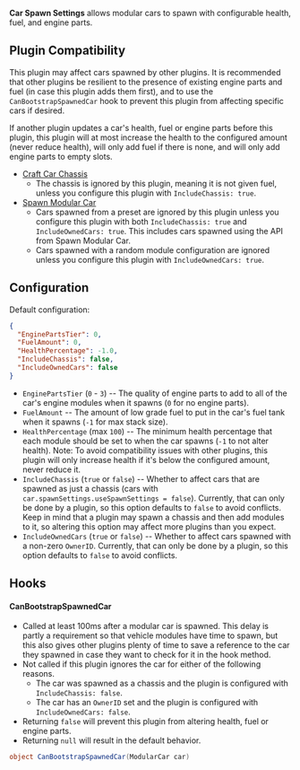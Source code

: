 **Car Spawn Settings** allows modular cars to spawn with configurable health, fuel, and engine parts.

## Plugin Compatibility

This plugin may affect cars spawned by other plugins. It is recommended that other plugins be resilient to the presence of existing engine parts and fuel (in case this plugin adds them first), and to use the `CanBootstrapSpawnedCar` hook to prevent this plugin from affecting specific cars if desired.

If another plugin updates a car's health, fuel or engine parts before this plugin, this plugin will at most increase the health to the configured amount (never reduce health), will only add fuel if there is none, and will only add engine parts to empty slots.

- [Craft Car Chassis](https://umod.org/plugins/craft-car-chassis)
  - The chassis is ignored by this plugin, meaning it is not given fuel, unless you configure this plugin with `IncludeChassis: true`.
- [Spawn Modular Car](https://umod.org/plugins/spawn-modular-car)
  - Cars spawned from a preset are ignored by this plugin unless you configure this plugin with both `IncludeChassis: true` and `IncludeOwnedCars: true`. This includes cars spawned using the API from Spawn Modular Car.
  - Cars spawned with a random module configuration are ignored unless you configure this plugin with `IncludeOwnedCars: true`.

## Configuration

Default configuration:
```json
{
  "EnginePartsTier": 0,
  "FuelAmount": 0,
  "HealthPercentage": -1.0,
  "IncludeChassis": false,
  "IncludeOwnedCars": false
}
```

- `EnginePartsTier` (`0` - `3`) -- The quality of engine parts to add to all of the car's engine modules when it spawns (`0` for no engine parts).
- `FuelAmount` -- The amount of low grade fuel to put in the car's fuel tank when it spawns (`-1` for max stack size).
- `HealthPercentage` (max `100`) -- The minimum health percentage that each module should be set to when the car spawns (`-1` to not alter health). Note: To avoid compatibility issues with other plugins, this plugin will only increase health if it's below the configured amount, never reduce it.
- `IncludeChassis` (`true` or `false`) -- Whether to affect cars that are spawned as just a chassis (cars with `car.spawnSettings.useSpawnSettings = false`). Currently, that can only be done by a plugin, so this option defaults to `false` to avoid conflicts. Keep in mind that a plugin may spawn a chassis and then add modules to it, so altering this option may affect more plugins than you expect.
- `IncludeOwnedCars` (`true` or `false`) -- Whether to affect cars spawned with a non-zero `OwnerID`. Currently, that can only be done by a plugin, so this option defaults to `false` to avoid conflicts.

## Hooks

#### CanBootstrapSpawnedCar

- Called at least 100ms after a modular car is spawned. This delay is partly a requirement so that vehicle modules have time to spawn, but this also gives other plugins plenty of time to save a reference to the car they spawned in case they want to check for it in the hook method.
- Not called if this plugin ignores the car for either of the following reasons.
  - The car was spawned as a chassis and the plugin is configured with `IncludeChassis: false`.
  - The car has an `OwnerID` set and the plugin is configured with `IncludeOwnedCars: false`.
- Returning `false` will prevent this plugin from altering health, fuel or engine parts.
- Returning `null` will result in the default behavior.

```csharp
object CanBootstrapSpawnedCar(ModularCar car)
```
